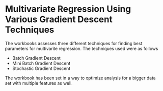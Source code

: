 # Multivariate Regression Using Various Gradient Descent Techniques

The workbooks assesses three different techniques for finding best parameters for multivarite regression. The techniques used were as follows
* Batch Gradient Descent
* Mini Batch Gradient Descent
* Stochastic Gradient Descent

The workbook has been set in a way to optimize analysis for a bigger data set with multiple features as well.
